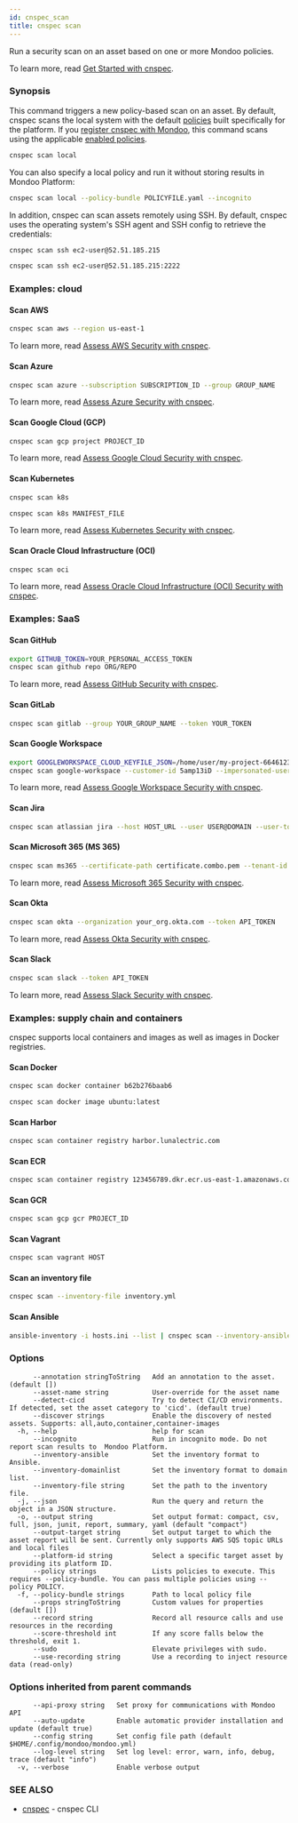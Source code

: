 ```yaml
---
id: cnspec_scan
title: cnspec scan
---
```


Run a security scan on an asset based on one or more Mondoo policies.

To learn more, read [Get Started with cnspec](/cnspec/).

### Synopsis

This command triggers a new policy-based scan on an asset. By default, cnspec scans the local system with the default [policies](/cnspec/cnspec-policies/) built specifically for the platform. If you [register cnspec with Mondoo](/cnspec/cnspec-adv-install/registration/), this command scans using the applicable [enabled policies](/platform/security/posture/policies/).

```bash
cnspec scan local
```

You can also specify a local policy and run it without storing results in Mondoo Platform:

```bash
cnspec scan local --policy-bundle POLICYFILE.yaml --incognito
```

In addition, cnspec can scan assets remotely using SSH. By default, cnspec uses the operating system's SSH agent and SSH config to retrieve the credentials:

```bash
cnspec scan ssh ec2-user@52.51.185.215
```

```bash
cnspec scan ssh ec2-user@52.51.185.215:2222
```

### Examples: cloud

#### Scan AWS

```bash
cnspec scan aws --region us-east-1
```

To learn more, read [Assess AWS Security with cnspec](/cnspec/cloud/aws).

#### Scan Azure

```bash
cnspec scan azure --subscription SUBSCRIPTION_ID --group GROUP_NAME
```

To learn more, read [Assess Azure Security with cnspec](/cnspec/cloud/azure/).

#### Scan Google Cloud (GCP)

```bash
cnspec scan gcp project PROJECT_ID
```

To learn more, read [Assess Google Cloud Security with cnspec](/cnspec/cloud/gcp/).

#### Scan Kubernetes

```bash
cnspec scan k8s
```

```bash
cnspec scan k8s MANIFEST_FILE
```

To learn more, read [Assess Kubernetes Security with cnspec](/cnspec/cloud/k8s/).

#### Scan Oracle Cloud Infrastructure (OCI)

```bash
cnspec scan oci
```

To learn more, read [Assess Oracle Cloud Infrastructure (OCI) Security with cnspec](/cnspec/cloud/oci/).

### Examples: SaaS

#### Scan GitHub

```bash
export GITHUB_TOKEN=YOUR_PERSONAL_ACCESS_TOKEN
cnspec scan github repo ORG/REPO
```

To learn more, read [Assess GitHub Security with cnspec](/cnspec/saas/github/).

#### Scan GitLab

```bash
cnspec scan gitlab --group YOUR_GROUP_NAME --token YOUR_TOKEN
```

#### Scan Google Workspace

```bash
export GOOGLEWORKSPACE_CLOUD_KEYFILE_JSON=/home/user/my-project-6646123456789.json
cnspec scan google-workspace --customer-id 5amp13iD --impersonated-user-email admin@domain.com
```

To learn more, read [Assess Google Workspace Security with cnspec](/cnspec/saas/google_workspace/).

#### Scan Jira

```bash
cnspec scan atlassian jira --host HOST_URL --user USER@DOMAIN --user-token YOUR_TOKEN
```

#### Scan Microsoft 365 (MS 365)

```bash
cnspec scan ms365 --certificate-path certificate.combo.pem --tenant-id YOUR_TENANT_ID --client-id YOUR_CLIENT_ID
```

To learn more, read [Assess Microsoft 365 Security with cnspec](/cnspec/saas/ms365/).

#### Scan Okta

```bash
cnspec scan okta --organization your_org.okta.com --token API_TOKEN
```

To learn more, read [Assess Okta Security with cnspec](/cnspec/saas/okta/).

#### Scan Slack

```bash
cnspec scan slack --token API_TOKEN
```

To learn more, read [Assess Slack Security with cnspec](/cnspec/saas/slack/).

### Examples: supply chain and containers

cnspec supports local containers and images as well as images in Docker registries.

#### Scan Docker

```bash
cnspec scan docker container b62b276baab6
```

```bash
cnspec scan docker image ubuntu:latest
```

#### Scan Harbor

```bash
cnspec scan container registry harbor.lunalectric.com
```

#### Scan ECR

```bash
cnspec scan container registry 123456789.dkr.ecr.us-east-1.amazonaws.com/repository
```

#### Scan GCR

```bash
cnspec scan gcp gcr PROJECT_ID
```

#### Scan Vagrant

```bash
cnspec scan vagrant HOST
```

#### Scan an inventory file

```bash
cnspec scan --inventory-file inventory.yml
```

#### Scan Ansible

```bash
ansible-inventory -i hosts.ini --list | cnspec scan --inventory-ansible
```

### Options

```
      --annotation stringToString   Add an annotation to the asset. (default [])
      --asset-name string           User-override for the asset name
      --detect-cicd                 Try to detect CI/CD environments. If detected, set the asset category to 'cicd'. (default true)
      --discover strings            Enable the discovery of nested assets. Supports: all,auto,container,container-images
  -h, --help                        help for scan
      --incognito                   Run in incognito mode. Do not report scan results to  Mondoo Platform.
      --inventory-ansible           Set the inventory format to Ansible.
      --inventory-domainlist        Set the inventory format to domain list.
      --inventory-file string       Set the path to the inventory file.
  -j, --json                        Run the query and return the object in a JSON structure.
  -o, --output string               Set output format: compact, csv, full, json, junit, report, summary, yaml (default "compact")
      --output-target string        Set output target to which the asset report will be sent. Currently only supports AWS SQS topic URLs and local files
      --platform-id string          Select a specific target asset by providing its platform ID.
      --policy strings              Lists policies to execute. This requires --policy-bundle. You can pass multiple policies using --policy POLICY.
  -f, --policy-bundle strings       Path to local policy file
      --props stringToString        Custom values for properties (default [])
      --record string               Record all resource calls and use resources in the recording
      --score-threshold int         If any score falls below the threshold, exit 1.
      --sudo                        Elevate privileges with sudo.
      --use-recording string        Use a recording to inject resource data (read-only)
```

### Options inherited from parent commands

```
      --api-proxy string   Set proxy for communications with Mondoo API
      --auto-update        Enable automatic provider installation and update (default true)
      --config string      Set config file path (default $HOME/.config/mondoo/mondoo.yml)
      --log-level string   Set log level: error, warn, info, debug, trace (default "info")
  -v, --verbose            Enable verbose output
```

### SEE ALSO

- [cnspec](cnspec.md) - cnspec CLI
